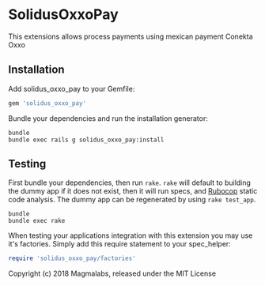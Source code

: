 SolidusOxxoPay
==============

This extensions allows process payments using mexican payment Conekta Oxxo

Installation
------------

Add solidus_oxxo_pay to your Gemfile:

```ruby
gem 'solidus_oxxo_pay'
```

Bundle your dependencies and run the installation generator:

```shell
bundle
bundle exec rails g solidus_oxxo_pay:install
```

Testing
-------

First bundle your dependencies, then run `rake`. `rake` will default to building the dummy app if it does not exist, then it will run specs, and [Rubocop](https://github.com/bbatsov/rubocop) static code analysis. The dummy app can be regenerated by using `rake test_app`.

```shell
bundle
bundle exec rake
```

When testing your applications integration with this extension you may use it's factories.
Simply add this require statement to your spec_helper:

```ruby
require 'solidus_oxxo_pay/factories'
```

Copyright (c) 2018 Magmalabs, released under the MIT License
